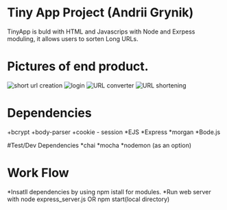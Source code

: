 # Tiny App Project (Andrii Grynik)

TinyApp is buld with HTML and Javascrips with Node and Exrpess moduling, it allows users to sorten  Long URLs. 


# Pictures of end product.

![short url creation](https://user-images.githubusercontent.com/95922075/214937637-f409e284-1b89-4cbf-a12e-7db23ab2df9d.jpg)
![login](https://user-images.githubusercontent.com/95922075/214937643-73da5cb2-cb1f-4230-9811-74d4a2e74267.jpg)
![URL converter](https://user-images.githubusercontent.com/95922075/214937644-376f9caa-77a3-421b-829d-37570d0b6962.jpg)
![URL shortening](https://user-images.githubusercontent.com/95922075/214937646-f18cc24e-0d12-4cd7-9de6-e088c7b9ae9a.jpg)


# Dependencies
+bcrypt
+body-parser
+cookie - session
*EJS
*Express
*morgan
*Bode.js

#Test/Dev Dependencies
*chai
*mocha
*nodemon (as an option)

# Work Flow
*Insatll dependencies by using npm istall for modules. 
*Run web server with node express_server.js OR npm start(local directory)
